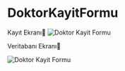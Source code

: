 # DoktorKayitFormu


Kayıt Ekranı💫
<img src="https://i.hizliresim.com/n554gpl.png" alt="Doktor Kayit Formu"/>



Veritabanı Ekranı💫

<img src="https://i.hizliresim.com/mln4uvv.PNG" alt="Doktor Kayit Formu"/>
